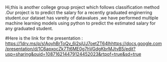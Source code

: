 Hi,this is another college group project which follows classification method .Our project is to predict the salary for a recently graduated enginerring student.our dataset has vareity of datavalues ,we have performed multiple machine learning models using python to predict the estimated salary for any graduated student.

#Here is the link for the presentation : https://1drv.ms/p/s!AoyhBrToQv_6i2sjUJ7oetZT64lhhttps://docs.google.com/presentation/d/1C6apxocZk7Tt6ME0g7hVGdgKbrMJtvB5/edit?usp=sharing&ouid=108716214479124452023&rtpof=true&sd=true
